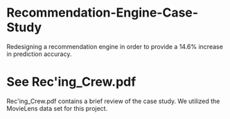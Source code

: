 # Recommendation-Engine-Case-Study
Redesigning a recommendation engine in order to provide a 14.6% increase in prediction accuracy.

# See Rec'ing_Crew.pdf
Rec'ing_Crew.pdf contains a brief review of the case study. We utilized the MovieLens data set for this project.
